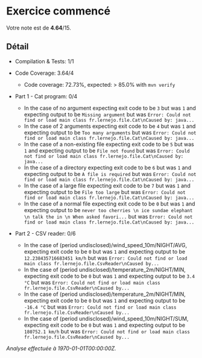 # Exercice commencé
Votre note est de **4.64**/15.

## Détail
* Compilation & Tests: 1/1
* Code Coverage: 3.64/4
    * Code coverage: 72.73%, expected: > 85.0% with `mvn verify`

* Part 1 - Cat program: 0/4
    * In the case of no argument expecting exit code to be `3` but was `1` and expecting output to be `Missing argument` but was `Error: Could not find or load main class fr.lernejo.file.Cat\nCaused by: java...`
    * In the case of 2 arguments expecting exit code to be `4` but was `1` and expecting output to be `Too many arguments` but was `Error: Could not find or load main class fr.lernejo.file.Cat\nCaused by: java...`
    * In the case of a non-existing file expecting exit code to be `5` but was `1` and expecting output to be `File not found` but was `Error: Could not find or load main class fr.lernejo.file.Cat\nCaused by: java...`
    * In the case of a directory expecting exit code to be `6` but was `1` and expecting output to be `A file is required` but was `Error: Could not find or load main class fr.lernejo.file.Cat\nCaused by: java...`
    * In the case of a large file expecting exit code to be `7` but was `1` and expecting output to be `File too large` but was `Error: Could not find or load main class fr.lernejo.file.Cat\nCaused by: java...`
    * In the case of a normal file expecting exit code to be `0` but was `1` and expecting output to be `never too cherries \n ice sundae elephant \n talk the in \n When asked favori...` but was `Error: Could not find or load main class fr.lernejo.file.Cat\nCaused by: java...`

* Part 2 - CSV reader: 0/6
    * In the case of (period undisclosed)/wind_speed_10m/NIGHT/AVG, expecting exit code to be `0` but was `1` and expecting output to be `12.238435716683451 km/h` but was `Error: Could not find or load main class fr.lernejo.file.CsvReader\nCaused by...`
    * In the case of (period undisclosed)/temperature_2m/NIGHT/MIN, expecting exit code to be `0` but was `1` and expecting output to be `3.4 °C` but was `Error: Could not find or load main class fr.lernejo.file.CsvReader\nCaused by...`
    * In the case of (period undisclosed)/temperature_2m/NIGHT/MIN, expecting exit code to be `0` but was `1` and expecting output to be `-16.4 °C` but was `Error: Could not find or load main class fr.lernejo.file.CsvReader\nCaused by...`
    * In the case of (period undisclosed)/wind_speed_10m/NIGHT/SUM, expecting exit code to be `0` but was `1` and expecting output to be `180752.1 km/h` but was `Error: Could not find or load main class fr.lernejo.file.CsvReader\nCaused by...`



*Analyse effectuée à 1970-01-01T00:00:00Z.*
